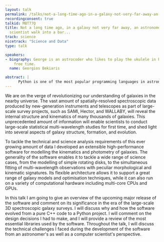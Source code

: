 ```yaml
---
layout: talk
permalink: /talks/not-a-long-time-ago-in-a-galaxy-not-very-far-away-an-astronomer-and-a-computer-scientist-walk-into-a-bar
recordingconsent: true
talkid: MBT77Q
title: Not a long time ago, in a galaxy not very far away, an astronomer and a computer
  scientist walk into a bar...
track: science
nicetrack: "Science and Data"
type: talk

speakers:
- biography: George is an astrocoder who likes to play the ukulele in his (nonexistent)
    free time.
  name: Georgios Bekiaris

abstract: | 
      Python is one of the most popular programming languages in astronomy. In this talk, I will tell a story about how Python helped me to develop a software tool for galaxy modelling, and tackle the scientific and technical challenges that arise in the Big Data era of astronomy.
---
```


We are on the verge of revolutionizing our understanding of galaxies in the nearby universe. The vast amount of spatially-resolved spectroscopic data produced by new-generation instruments and telescopes as part of large-scale survey projects, such as SAMI, Hector, and WALLABY, will reveal the internal structure and kinematics of many thousands of galaxies. This unprecedented amount of information will enable scientists to conduct large-scale statistical multi-wavelength studies for first time, and shed light into several aspects of galaxy structure, formation, and evolution. 

To tackle the technical and science analysis requirements of this ever growing amount of data I developed an extensible high-performance software for modelling the kinematics and photometry of galaxies. The generality of the software enables it to tackle a wide range of science cases, from the modelling of simple rotating disks, to the simultaneous fitting of multi-wavelength observations with peculiar morphological and kinematic signatures. Its flexible architecture allows it to support a great range of galaxy models and optimisation techniques, while it can also run on a variety of computational hardware including multi-core CPUs and GPUs. 

In this talk I am going to give an overview of the upcoming major release of the software and comment on its significance in the era of the large-scale 3D spectroscopic galaxy surveys. I will discuss why and how the software evolved from a pure C++ code to a Python project. I will comment on the design decisions I had to make, and I will provide a review of the most essential libraries used by the software. Throughout the talk, I will discuss the technical challenges I faced during the development of the software from an astronomer's as well as a computer scientist's perspective.
